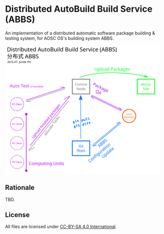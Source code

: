 # Distributed AutoBuild Build Service (ABBS)

An implementation of a distributed automatic software package building & testing system, for AOSC OS's building system ABBS.

![Graph](distributed-abbs-vectorized.svg)

## Rationale

TBD.

## License

All files are licensed under [CC-BY-SA 4.0 International](http://creativecommons.org/licenses/by-sa/4.0/).
